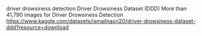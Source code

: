 driver drowsiness detection 
Driver Drowsiness Dataset (DDD)
More than 41,790 images for Driver Drowsiness Detection
https://www.kaggle.com/datasets/ismailnasri20/driver-drowsiness-dataset-ddd?resource=download

